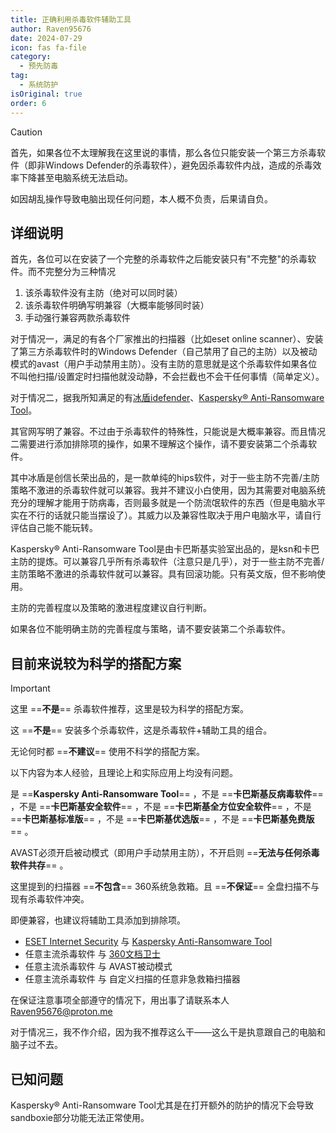 ```yaml
---
title: 正确利用杀毒软件辅助工具
author: Raven95676
date: 2024-07-29
icon: fas fa-file
category:
  - 预先防毒
tag:
  - 系统防护
isOriginal: true
order: 6
---
```

> [!caution]
> 首先，如果各位不太理解我在这里说的事情，那么各位只能安装一个第三方杀毒软件（即非Windows Defender的杀毒软件），避免因杀毒软件内战，造成的杀毒效率下降甚至电脑系统无法启动。
>
> 如因胡乱操作导致电脑出现任何问题，本人概不负责，后果请自负。

## 详细说明

首先，各位可以在安装了一个完整的杀毒软件之后能安装只有"不完整"的杀毒软件。而不完整分为三种情况

1. 该杀毒软件没有主防（绝对可以同时装）
2. 该杀毒软件明确写明兼容（大概率能够同时装）
3. 手动强行兼容两款杀毒软件

对于情况一，满足的有各个厂家推出的扫描器（比如eset online scanner）、安装了第三方杀毒软件时的Windows Defender（自己禁用了自己的主防）以及被动模式的avast（用户手动禁用主防）。没有主防的意思就是这个杀毒软件如果各位不叫他扫描/设置定时扫描他就没动静，不会拦截也不会干任何事情（简单定义）。

对于情况二，据我所知满足的有[冰盾idefender](https://trustsing.com/idefender/)、[Kaspersky® Anti-Ransomware Tool](https://www.kaspersky.com/anti-ransomware-tool)。

其官网写明了兼容。不过由于杀毒软件的特殊性，只能说是大概率兼容。而且情况二需要进行添加排除项的操作，如果不理解这个操作，请不要安装第二个杀毒软件。

其中冰盾是创信长荣出品的，是一款单纯的hips软件，对于一些主防不完善/主防策略不激进的杀毒软件就可以兼容。我并不建议小白使用，因为其需要对电脑系统充分的理解才能用于防病毒，否则最多就是一个防流氓软件的东西（但是电脑水平实在不行的话就只能当摆设了）。其威力以及兼容性取决于用户电脑水平，请自行评估自己能不能玩转。

Kaspersky® Anti-Ransomware Tool是由卡巴斯基实验室出品的，是ksn和卡巴主防的提炼。可以兼容几乎所有杀毒软件（注意只是几乎），对于一些主防不完善/主防策略不激进的杀毒软件就可以兼容。具有回滚功能。只有英文版，但不影响使用。

主防的完善程度以及策略的激进程度建议自行判断。

如果各位不能明确主防的完善程度与策略，请不要安装第二个杀毒软件。

## 目前来说较为科学的搭配方案<Badge text="有待继续补充" type="warning" />

> [!important]
> 这里 ==**不是**== 杀毒软件推荐，这里是较为科学的搭配方案。
>
> 这 ==**不是**== 安装多个杀毒软件，这是杀毒软件+辅助工具的组合。
>
> 无论何时都 ==**不建议**== 使用不科学的搭配方案。
>
> 以下内容为本人经验，且理论上和实际应用上均没有问题。
>
> 是 ==**Kaspersky Anti-Ransomware Tool**== ，不是 ==**卡巴斯基反病毒软件**== ，不是 ==**卡巴斯基安全软件**== ，不是 ==**卡巴斯基全方位安全软件**== ，不是 ==**卡巴斯基标准版**== ，不是 ==**卡巴斯基优选版**== ，不是 ==**卡巴斯基免费版**== 。
>
> AVAST必须开启被动模式（即用户手动禁用主防），不开启则 ==**无法与任何杀毒软件共存**== 。
>
> 这里提到的扫描器 ==**不包含**== 360系统急救箱。且 ==**不保证**== 全盘扫描不与现有杀毒软件冲突。
>
> 即便兼容，也建议将辅助工具添加到排除项。

- [ESET Internet Security](https://www.eset.com/cn/) 与 [Kaspersky Anti-Ransomware Tool](https://www.kaspersky.com/anti-ransomware-tool)
- 任意主流杀毒软件 与 [360文档卫士](https://weishi.360.cn/wendangweishi.html)
- 任意主流杀毒软件 与 AVAST被动模式
- 任意主流杀毒软件 与 自定义扫描的任意非急救箱扫描器

在保证注意事项全部遵守的情况下，用出事了请联系本人<Raven95676@proton.me>

对于情况三，我不作介绍，因为我不推荐这么干——这么干是执意跟自己的电脑和脑子过不去。

## 已知问题

Kaspersky® Anti-Ransomware Tool尤其是在打开额外的防护的情况下会导致sandboxie部分功能无法正常使用。
